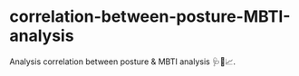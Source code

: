 # correlation-between-posture-MBTI-analysis
Analysis correlation between posture &amp; MBTI analysis 🩺🧠📈.
